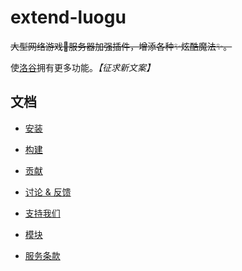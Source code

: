 # extend-luogu

~~大型网络游戏👀服务器加强插件，增添各种✨炫酷魔法✨。~~

使[洛谷](https://luogu.com.cn)拥有更多功能。_【征求新文案】_

## 文档

- [安装](/doc/installation.md)

- [构建](/doc/build.md)

- [贡献](/CONTRIBUTING.md)

- [讨论 & 反馈](/doc/discuss.md)

- [支持我们](/doc/support.md)

- [模块](/doc/module/module.md)

- [服务条款](/POLICY.md)